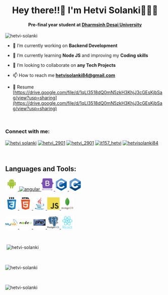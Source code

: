 <h1 align="center">Hey there!!👋 I'm Hetvi Solanki👩🏻‍💻</h1>
<h4 align="center">Pre-final year student at <a href="https://www.ddu.ac.in/">Dharmsinh Desai University</a></h4>

<p align="left"> <img src="https://komarev.com/ghpvc/?username=hetvi-solanki&label=Profile%20views&color=0e75b6&style=flat" alt="hetvi-solanki" /> </p>

- 🔭 I’m currently working on **Backend Development**

- 🌱 I’m currently learning **Node JS** and improving my **Coding skills**

- 👯 I’m looking to collaborate on **any Tech Projects**

- 📫 How to reach me **hetvisolanki84@gmail.com**

- 📄 Resume [https://drive.google.com/file/d/1qLl3518dQ0mN5zkH3KhjJ3cGEsKjbSag/view?usp=sharing](https://drive.google.com/file/d/1qLl3518dQ0mN5zkH3KhjJ3cGEsKjbSag/view?usp=sharing)
<br>
<h3 align="left">Connect with me:</h3>
<p align="left">
<a href="https://www.linkedin.com/in/hetvi-solanki-5058891b3/" target="blank"><img align="center" src="https://raw.githubusercontent.com/rahuldkjain/github-profile-readme-generator/master/src/images/icons/Social/linked-in-alt.svg" alt="hetvi solanki" height="30" width="40" /></a>
<a href="https://instagram.com/hetvi_2901" target="blank"><img align="center" src="https://raw.githubusercontent.com/rahuldkjain/github-profile-readme-generator/master/src/images/icons/Social/instagram.svg" alt="hetvi_2901" height="30" width="40" /></a>
<a href="https://www.codechef.com/users/hetvi_2901" target="blank"><img align="center" src="https://cdn.jsdelivr.net/npm/simple-icons@3.1.0/icons/codechef.svg" alt="hetvi_2901" height="30" width="40" /></a>
<a href="https://www.hackerrank.com/it157_hetvi" target="blank"><img align="center" src="https://raw.githubusercontent.com/rahuldkjain/github-profile-readme-generator/master/src/images/icons/Social/hackerrank.svg" alt="it157_hetvi" height="30" width="40" /></a>
<a href="https://www.leetcode.com/hetvisolanki84" target="blank"><img align="center" src="https://raw.githubusercontent.com/rahuldkjain/github-profile-readme-generator/master/src/images/icons/Social/leet-code.svg" alt="hetvisolanki84" height="30" width="40" /></a>
</p>
<br>
<h2 align="left">Languages and Tools:</h2>

<p align="left">
  <a href="https://developer.android.com" target="_blank" rel="noreferrer"> <img src="https://raw.githubusercontent.com/devicons/devicon/master/icons/android/android-original-wordmark.svg" alt="android" width="40" height="40"/> </a> 
  <a href="https://angular.io" target="_blank" rel="noreferrer"> <img src="https://angular.io/assets/images/logos/angular/angular.svg" alt="angular" width="40" height="40"/> </a>
  <a href="https://getbootstrap.com" target="_blank" rel="noreferrer"> <img src="https://raw.githubusercontent.com/devicons/devicon/master/icons/bootstrap/bootstrap-plain-wordmark.svg" alt="bootstrap" width="40" height="40"/> </a>
  <a href="https://www.cprogramming.com/" target="_blank" rel="noreferrer"> <img src="https://raw.githubusercontent.com/devicons/devicon/master/icons/c/c-original.svg" alt="c" width="40" height="40"/> </a>
  <a href="https://www.w3schools.com/cpp/" target="_blank" rel="noreferrer"> <img src="https://raw.githubusercontent.com/devicons/devicon/master/icons/cplusplus/cplusplus-original.svg" alt="cplusplus" width="40" height="40"/> </a> <br><br>
  <a href="https://www.w3schools.com/css/" target="_blank" rel="noreferrer"> <img src="https://raw.githubusercontent.com/devicons/devicon/master/icons/css3/css3-original-wordmark.svg" alt="css3" width="40" height="40"/> </a>
  <a href="https://www.w3.org/html/" target="_blank" rel="noreferrer"> <img src="https://raw.githubusercontent.com/devicons/devicon/master/icons/html5/html5-original-wordmark.svg" alt="html5" width="40" height="40"/> </a> 
  <a href="https://www.java.com" target="_blank" rel="noreferrer"> <img src="https://raw.githubusercontent.com/devicons/devicon/master/icons/java/java-original.svg" alt="java" width="40" height="40"/> </a>
  <a href="https://developer.mozilla.org/en-US/docs/Web/JavaScript" target="_blank" rel="noreferrer"> <img src="https://raw.githubusercontent.com/devicons/devicon/master/icons/javascript/javascript-original.svg" alt="javascript" width="40" height="40"/> </a> 
  <a href="https://www.mongodb.com/" target="_blank" rel="noreferrer"> <img src="https://raw.githubusercontent.com/devicons/devicon/master/icons/mongodb/mongodb-original-wordmark.svg" alt="mongodb" width="40" height="40"/> </a> <br><br>
  <a href="https://www.mysql.com/" target="_blank" rel="noreferrer"> <img src="https://raw.githubusercontent.com/devicons/devicon/master/icons/mysql/mysql-original-wordmark.svg" alt="mysql" width="40" height="40"/> </a>
  <a href="https://nodejs.org" target="_blank" rel="noreferrer"> <img src="https://raw.githubusercontent.com/devicons/devicon/master/icons/nodejs/nodejs-original-wordmark.svg" alt="nodejs" width="40" height="40"/> </a> 
  <a href="https://www.php.net" target="_blank" rel="noreferrer"> <img src="https://raw.githubusercontent.com/devicons/devicon/master/icons/php/php-original.svg" alt="php" width="40" height="40"/> </a>
  <a href="https://www.postgresql.org" target="_blank" rel="noreferrer"> <img src="https://raw.githubusercontent.com/devicons/devicon/master/icons/postgresql/postgresql-original-wordmark.svg" alt="postgresql" width="40" height="40"/> </a>
  <a href="https://reactjs.org/" target="_blank" rel="noreferrer"> <img src="https://raw.githubusercontent.com/devicons/devicon/master/icons/react/react-original-wordmark.svg" alt="react" width="40" height="40"/> </a> </p>

<br>

<p>&nbsp;<img align="center" src="https://github-readme-stats.vercel.app/api?username=hetvi-solanki&show_icons=true&locale=en" alt="hetvi-solanki" /></p>
<br>
<p><img align="center" src="https://github-readme-stats.vercel.app/api/top-langs?username=hetvi-solanki&show_icons=true&locale=en&layout=compact" alt="hetvi-solanki" /></p>
<br>
<p><img align="center" src="https://github-readme-streak-stats.herokuapp.com/?user=hetvi-solanki&" alt="hetvi-solanki" /></p>
